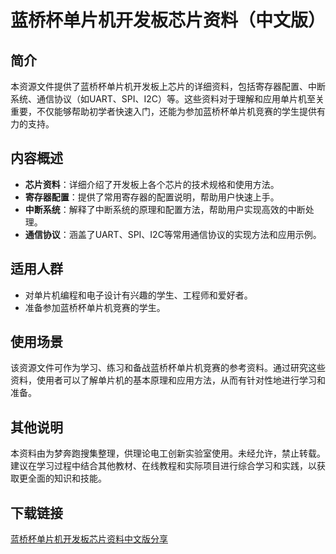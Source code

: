 # 蓝桥杯单片机开发板芯片资料（中文版）

## 简介

本资源文件提供了蓝桥杯单片机开发板上芯片的详细资料，包括寄存器配置、中断系统、通信协议（如UART、SPI、I2C）等。这些资料对于理解和应用单片机至关重要，不仅能够帮助初学者快速入门，还能为参加蓝桥杯单片机竞赛的学生提供有力的支持。

## 内容概述

- **芯片资料**：详细介绍了开发板上各个芯片的技术规格和使用方法。
- **寄存器配置**：提供了常用寄存器的配置说明，帮助用户快速上手。
- **中断系统**：解释了中断系统的原理和配置方法，帮助用户实现高效的中断处理。
- **通信协议**：涵盖了UART、SPI、I2C等常用通信协议的实现方法和应用示例。

## 适用人群

- 对单片机编程和电子设计有兴趣的学生、工程师和爱好者。
- 准备参加蓝桥杯单片机竞赛的学生。

## 使用场景

该资源文件可作为学习、练习和备战蓝桥杯单片机竞赛的参考资料。通过研究这些资料，使用者可以了解单片机的基本原理和应用方法，从而有针对性地进行学习和准备。

## 其他说明

本资料由为梦奔跑搜集整理，供理论电工创新实验室使用。未经允许，禁止转载。建议在学习过程中结合其他教材、在线教程和实际项目进行综合学习和实践，以获取更全面的知识和技能。

## 下载链接

[蓝桥杯单片机开发板芯片资料中文版分享](https://pan.quark.cn/s/5334aaf822d8)